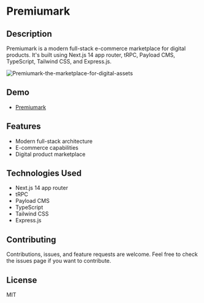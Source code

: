 # Premiumark

## Description

Premiumark is a modern full-stack e-commerce marketplace for digital products. It's built using Next.js 14 app router, tRPC, Payload CMS, TypeScript, Tailwind CSS, and Express.js.

![Premiumark-the-marketplace-for-digital-assets](https://github.com/MohamedAbirou/premiumark/assets/109366637/cc3415ab-0307-49bb-a37d-faece303feb0)

## Demo

- [Premiumark](https://premiumark-production.up.railway.app/)

## Features

- Modern full-stack architecture
- E-commerce capabilities
- Digital product marketplace

## Technologies Used

- Next.js 14 app router
- tRPC
- Payload CMS
- TypeScript
- Tailwind CSS
- Express.js

## Contributing

Contributions, issues, and feature requests are welcome. Feel free to check the issues page if you want to contribute.

## License

MIT
